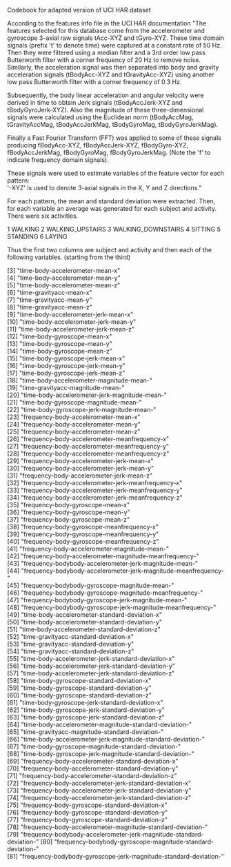 Codebook for adapted version of UCI HAR dataset


According to the features info file in the UCI HAR documentation "The features selected for this database come from the accelerometer and gyroscope 3-axial raw signals tAcc-XYZ and tGyro-XYZ. These time domain signals (prefix 't' to denote time) were captured at a constant rate of 50 Hz. Then they were filtered using a median filter and a 3rd order low pass Butterworth filter with a corner frequency of 20 Hz to remove noise. Similarly, the acceleration signal was then separated into body and gravity acceleration signals (tBodyAcc-XYZ and tGravityAcc-XYZ) using another low pass Butterworth filter with a corner frequency of 0.3 Hz. 

Subsequently, the body linear acceleration and angular velocity were derived in time to obtain Jerk signals (tBodyAccJerk-XYZ and tBodyGyroJerk-XYZ). Also the magnitude of these three-dimensional signals were calculated using the Euclidean norm (tBodyAccMag, tGravityAccMag, tBodyAccJerkMag, tBodyGyroMag, tBodyGyroJerkMag). 

Finally a Fast Fourier Transform (FFT) was applied to some of these signals producing fBodyAcc-XYZ, fBodyAccJerk-XYZ, fBodyGyro-XYZ, fBodyAccJerkMag, fBodyGyroMag, fBodyGyroJerkMag. (Note the 'f' to indicate frequency domain signals). 

These signals were used to estimate variables of the feature vector for each pattern:  
'-XYZ' is used to denote 3-axial signals in the X, Y and Z directions."

For each pattern, the mean and standard deviation were extracted.  Then, for each variable an average was generated for each subject and activity.  There were six activities.

1 WALKING
2 WALKING_UPSTAIRS
3 WALKING_DOWNSTAIRS
4 SITTING
5 STANDING
6 LAYING

Thus the first two columns are subject and activity and then each of the following variables. (starting from the third)

[3] "time-body-accelerometer-mean-x"                                     
 [4] "time-body-accelerometer-mean-y"                                     
 [5] "time-body-accelerometer-mean-z"                                     
 [6] "time-gravityacc-mean-x"                                             
 [7] "time-gravityacc-mean-y"                                             
 [8] "time-gravityacc-mean-z"                                             
 [9] "time-body-accelerometer-jerk-mean-x"                                
[10] "time-body-accelerometer-jerk-mean-y"                                
[11] "time-body-accelerometer-jerk-mean-z"                                
[12] "time-body-gyroscope-mean-x"                                         
[13] "time-body-gyroscope-mean-y"                                         
[14] "time-body-gyroscope-mean-z"                                         
[15] "time-body-gyroscope-jerk-mean-x"                                    
[16] "time-body-gyroscope-jerk-mean-y"                                    
[17] "time-body-gyroscope-jerk-mean-z"                                    
[18] "time-body-accelerometer-magnitude-mean-"                            
[19] "time-gravityacc-magnitude-mean-"                                    
[20] "time-body-accelerometer-jerk-magnitude-mean-"                       
[21] "time-body-gyroscope-magnitude-mean-"                                
[22] "time-body-gyroscope-jerk-magnitude-mean-"                           
[23] "frequency-body-accelerometer-mean-x"                                
[24] "frequency-body-accelerometer-mean-y"                                
[25] "frequency-body-accelerometer-mean-z"                                
[26] "frequency-body-accelerometer-meanfrequency-x"                       
[27] "frequency-body-accelerometer-meanfrequency-y"                       
[28] "frequency-body-accelerometer-meanfrequency-z"                       
[29] "frequency-body-accelerometer-jerk-mean-x"                           
[30] "frequency-body-accelerometer-jerk-mean-y"                           
[31] "frequency-body-accelerometer-jerk-mean-z"                           
[32] "frequency-body-accelerometer-jerk-meanfrequency-x"                  
[33] "frequency-body-accelerometer-jerk-meanfrequency-y"                  
[34] "frequency-body-accelerometer-jerk-meanfrequency-z"                  
[35] "frequency-body-gyroscope-mean-x"                                    
[36] "frequency-body-gyroscope-mean-y"                                    
[37] "frequency-body-gyroscope-mean-z"                                    
[38] "frequency-body-gyroscope-meanfrequency-x"                           
[39] "frequency-body-gyroscope-meanfrequency-y"                           
[40] "frequency-body-gyroscope-meanfrequency-z"                           
[41] "frequency-body-accelerometer-magnitude-mean-"                       
[42] "frequency-body-accelerometer-magnitude-meanfrequency-"              
[43] "frequency-bodybody-accelerometer-jerk-magnitude-mean-"              
[44] "frequency-bodybody-accelerometer-jerk-magnitude-meanfrequency-"     
[45] "frequency-bodybody-gyroscope-magnitude-mean-"                       
[46] "frequency-bodybody-gyroscope-magnitude-meanfrequency-"              
[47] "frequency-bodybody-gyroscope-jerk-magnitude-mean-"                  
[48] "frequency-bodybody-gyroscope-jerk-magnitude-meanfrequency-"         
[49] "time-body-accelerometer-standard-deviation-x"                       
[50] "time-body-accelerometer-standard-deviation-y"                       
[51] "time-body-accelerometer-standard-deviation-z"                       
[52] "time-gravityacc-standard-deviation-x"                               
[53] "time-gravityacc-standard-deviation-y"                               
[54] "time-gravityacc-standard-deviation-z"                               
[55] "time-body-accelerometer-jerk-standard-deviation-x"                  
[56] "time-body-accelerometer-jerk-standard-deviation-y"                  
[57] "time-body-accelerometer-jerk-standard-deviation-z"                  
[58] "time-body-gyroscope-standard-deviation-x"                           
[59] "time-body-gyroscope-standard-deviation-y"                           
[60] "time-body-gyroscope-standard-deviation-z"                           
[61] "time-body-gyroscope-jerk-standard-deviation-x"                      
[62] "time-body-gyroscope-jerk-standard-deviation-y"                      
[63] "time-body-gyroscope-jerk-standard-deviation-z"                      
[64] "time-body-accelerometer-magnitude-standard-deviation-"              
[65] "time-gravityacc-magnitude-standard-deviation-"                      
[66] "time-body-accelerometer-jerk-magnitude-standard-deviation-"         
[67] "time-body-gyroscope-magnitude-standard-deviation-"                  
[68] "time-body-gyroscope-jerk-magnitude-standard-deviation-"             
[69] "frequency-body-accelerometer-standard-deviation-x"                  
[70] "frequency-body-accelerometer-standard-deviation-y"                  
[71] "frequency-body-accelerometer-standard-deviation-z"                  
[72] "frequency-body-accelerometer-jerk-standard-deviation-x"             
[73] "frequency-body-accelerometer-jerk-standard-deviation-y"             
[74] "frequency-body-accelerometer-jerk-standard-deviation-z"             
[75] "frequency-body-gyroscope-standard-deviation-x"                      
[76] "frequency-body-gyroscope-standard-deviation-y"                      
[77] "frequency-body-gyroscope-standard-deviation-z"                      
[78] "frequency-body-accelerometer-magnitude-standard-deviation-"         
[79] "frequency-bodybody-accelerometer-jerk-magnitude-standard-deviation-"
[80] "frequency-bodybody-gyroscope-magnitude-standard-deviation-"         
[81] "frequency-bodybody-gyroscope-jerk-magnitude-standard-deviation-"  